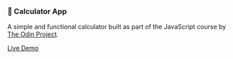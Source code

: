 ### 🧮 Calculator App

A simple and functional calculator built as part of the JavaScript course by [The Odin Project](https://www.theodinproject.com/).

[Live Demo](https://vincenitee.github.io/calculator-app/)
